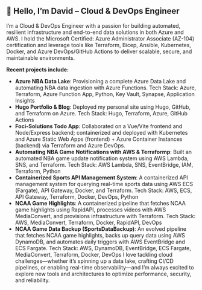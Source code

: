 ## 👋 Hello, I’m David – Cloud & DevOps Engineer

I’m a Cloud & DevOps Engineer with a passion for building automated, resilient infrastructure and end-to-end data solutions in both Azure and AWS. I hold the Microsoft Certified: Azure Administrator Associate (AZ-104) certification and leverage tools like Terraform, Bicep, Ansible, Kubernetes, Docker, and Azure DevOps/GitHub Actions to deliver scalable, secure, and maintainable environments.

**Recent projects include:**

* **Azure NBA Data Lake**: Provisioning a complete Azure Data Lake and automating NBA data ingestion with Azure Functions. Tech Stack: Azure, Terraform, Azure Function App, Python, Key Vault, Synapse, Application Insights
* **Hugo Portfolio & Blog**: Deployed my personal site using Hugo, GitHub, and Terraform on Azure. Tech Stack: Hugo, Terraform, Azure, GitHub Actions
* **Foci-Solutions Todo App**: Collaborated on a Vue/Vite frontend and Node/Express backend; containerized and deployed with Kubernetes and Azure Static Web Apps (frontend) + Azure Container Instances (backend) via Terraform and Azure DevOps.
* **Automating NBA Game Notifications with AWS & Terraformp**: Built an automated NBA game update notification system using AWS Lambda, SNS, and Terraform. Tech Stack: AWS Lambda, SNS, EventBridge, IAM, Terraform, Python
* **Containerized Sports API Management System**: A containerized API management system for querying real-time sports data using AWS ECS (Fargate), API Gateway, Docker, and Terraform. Tech Stack: AWS, ECS, API Gateway, Terraform, Docker, DevOps, Python
* **NCAA Game Highlights**: A containerized pipeline that fetches NCAA game highlights using RapidAPI, processes videos with AWS MediaConvert, and provisions infrastructure with Terraform. Tech Stack: AWS, MediaConvert, Terraform, Docker, RapidAPI, DevOps
* **NCAA Game Data Backup (SportsDataBackup)**: An evolved pipeline that fetches NCAA game highlights, backs up query data using AWS DynamoDB, and automates daily triggers with AWS EventBridge and ECS Fargate. Tech Stack: AWS, DynamoDB, EventBridge, ECS Fargate, MediaConvert, Terraform, Docker, DevOps
I love tackling cloud challenges—whether it’s spinning up a data lake, crafting CI/CD pipelines, or enabling real-time observability—and I’m always excited to explore new tools and architectures to optimize performance, security, and reliability.
